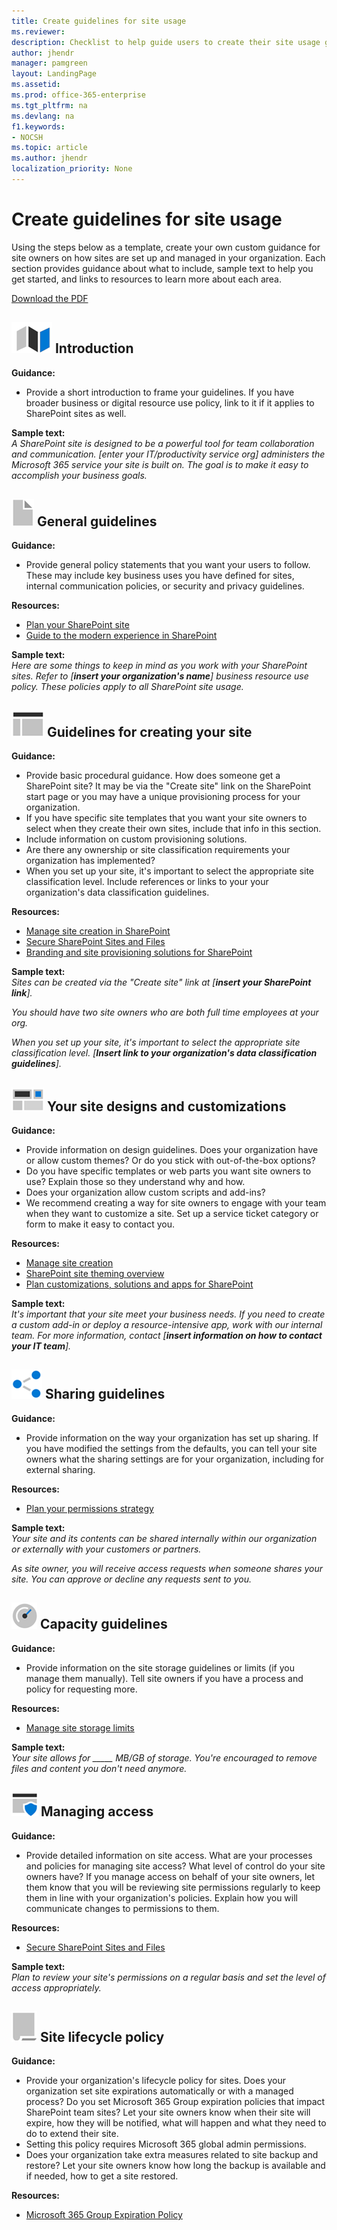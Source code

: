 ```yaml
---
title: Create guidelines for site usage
ms.reviewer: 
description: Checklist to help guide users to create their site usage guidance.
author: jhendr
manager: pamgreen
layout: LandingPage
ms.assetid: 
ms.prod: office-365-enterprise
ms.tgt_pltfrm: na
ms.devlang: na
f1.keywords:
- NOCSH
ms.topic: article
ms.author: jhendr
localization_priority: None 
---
```


# Create guidelines for site usage

Using the steps below as a template, create your own custom guidance for site owners on how sites are set up and managed in your organization. Each section provides guidance about what to include, sample text to help you get started, and links to resources to learn more about each area.

[Download the PDF](https://github.com/MicrosoftDocs/OfficeDocs-SharePoint/raw/live/SharePoint/SharePointOnline/spodownloads/Sites-Usage-Guidelines-template.pdf)


## ![Alt image text](media/map.png "A map") Introduction
**Guidance:**</br>
- Provide a short introduction to frame your guidelines. If you have broader business or digital resource use policy, link to it if it applies to SharePoint sites as well.

**Sample text:**</br>
*A SharePoint site is designed to be a powerful tool for team collaboration and communication. [enter your IT/productivity service org] administers the Microsoft 365 service your site is built on. The goal is to make it easy to accomplish your business goals.*</br>


 
## ![Alt image text](media/document.png "Guidelines") General guidelines
**Guidance:**</br> 
- Provide general policy statements that you want your users to follow. These may include key business uses you have defined for sites, internal communication policies, or security and privacy guidelines.

**Resources:**</br>
- [Plan your SharePoint site](https://support.office.com/article/35d9adfe-d5cc-462f-a63a-bae7f2529182)
- [Guide to the modern experience in SharePoint](guide-to-sharepoint-modern-experience.md)

**Sample text:**</br>
*Here are some things to keep in mind as you work with your SharePoint sites. Refer to [**insert your organization's name**] business resource use policy. These policies apply to all SharePoint site usage.*

 
## ![Alt image text](media/subsite.png "Site")  Guidelines for creating your site

**Guidance:**</br>
- Provide basic procedural guidance. How does someone get a SharePoint site? It may be via the "Create site" link on the SharePoint start page or you may have a unique provisioning process for your organization.  
- If you have specific site templates that you want your site owners to select when they create their own sites, include that info in this section.</br>
- Include information on custom provisioning solutions.</br>
- Are there any ownership or site classification requirements your organization has implemented? </br>
- When you set up your site, it's important to select the appropriate site classification level. Include references or links to your your organization's data classification guidelines.</br>

**Resources:**</br>
- [Manage site creation in SharePoint](manage-site-creation.md)
- [Secure SharePoint Sites and Files](/office365/securitycompliance/secure-sharepoint-online-sites-and-files)
- [Branding and site provisioning solutions for SharePoint](/sharepoint/dev/solution-guidance/branding-and-site-provisioning-solutions-for-sharepoint)

**Sample text:**</br>
*Sites can be created via the "Create site" link at [**insert your SharePoint link**].* 

*You should have two site owners who are both full time employees at your org.*

*When you set up your site, it's important to select the appropriate site classification level. [**Insert link to your organization's data classification guidelines**].*

 
## ![Alt image text](media/navigation.png "Site design")  Your site designs and customizations

**Guidance:**</br>
- Provide information on design guidelines. Does your organization have or allow custom themes? Or do you stick with out-of-the-box options?
- Do you have specific templates or web parts you want site owners to use? Explain those so they understand why and how. 
- Does your organization allow custom scripts and add-ins?
- We recommend creating a way for site owners to engage with your team when they want to customize a site. Set up a service ticket category or form to make it easy to contact you. 

**Resources:**</br>
- [Manage site creation](manage-site-creation.md)
- [SharePoint site theming overview](/sharepoint/dev/declarative-customization/site-theming/sharepoint-site-theming-overview)
- [Plan customizations, solutions and apps for SharePoint](extend-and-develop.md)


**Sample text:**</br>
*It's important that your site meet your business needs. If you need to create a custom add-in or deploy a resource-intensive app, work with our internal team. For more information, contact [**insert information on how to contact your IT team**].*

 
## ![Alt image text](media/sharing.png "Sharing") Sharing guidelines

**Guidance:**</br>
- Provide information on the way your organization has set up sharing. If you have modified the settings from the defaults, you can tell your site owners what the sharing settings are for your organization, including for external sharing. 

**Resources:** </br>
- [Plan your permissions strategy](plan-your-permissions-strategy.md)


**Sample text:** </br>
*Your site and its contents can be shared internally within our organization or externally with your customers or partners.* 

*As site owner, you will receive access requests when someone shares your site. You can approve or decline any requests sent to you.*

 
## ![Alt image text](media/capacity.png "Capacity")  Capacity guidelines 

**Guidance:** </br>
- Provide information on the site storage guidelines or limits (if you manage them manually). Tell site owners if you have a process and policy for requesting more.

**Resources:**</br>
- [Manage site storage limits](manage-site-collection-storage-limits.md)

**Sample text:** </br>
*Your site allows for _____ MB/GB of storage. You're encouraged to remove files and content you don't need anymore.*

 
## ![Alt image text](media/secure.png "Access")   Managing access

**Guidance:**</br>
- Provide detailed information on site access. What are your processes and policies for managing site access? What level of control do your site owners have? If you manage access on behalf of your site owners, let them know that you will be reviewing site permissions regularly to keep them in line with your organization's policies. Explain how you will communicate changes to permissions to them.

**Resources:** </br>
- [Secure SharePoint Sites and Files](/office365/securitycompliance/secure-sharepoint-online-sites-and-files)

**Sample text:** </br>
*Plan to review your site's permissions on a regular basis and set the level of access appropriately.*


## ![Alt image text](media/policy.png "Policy")   Site lifecycle policy

**Guidance:**</br>
- Provide your organization's lifecycle policy for sites. Does your organization set site expirations automatically or with a managed process? Do you set Microsoft 365 Group expiration policies that impact SharePoint team sites? Let your site owners know when their site will expire, how they will be notified, what will happen and what they need to do to extend their site.
- Setting this policy requires Microsoft 365 global admin permissions.
- Does your organization take extra measures related to site backup and restore? Let your site owners know how long the backup is available and if needed, how to get a site restored.


**Resources:** </br>
- [Microsoft 365 Group Expiration Policy](/office365/admin/create-groups/office-365-groups-expiration-policy)
